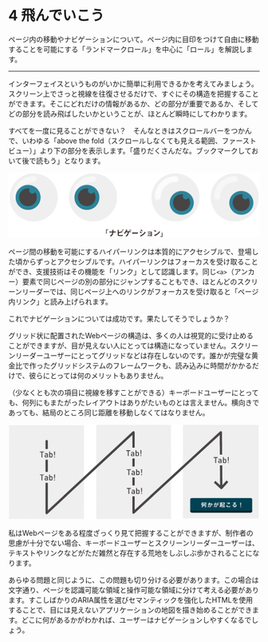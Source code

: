 # 4 飛んでいこう
ページ内の移動やナビゲーションについて。ページ内に目印をつけて自由に移動することを可能にする「ランドマークロール」を中心に「ロール」を解説します。

---

インターフェイスというものがいかに簡単に利用できるかを考えてみましょう。スクリーン上でさっと視線を往復させるだけで、すぐにその構造を把握することができます。そこにどれだけの情報があるか、どの部分が重要であるか、そしてどの部分を読み飛ばしたいかということが、ほとんど瞬時にしてわかります。

すべてを一度に見ることができない？　そんなときはスクロールバーをつかんで、いわゆる「above the fold（スクロールしなくても見える範囲、ファーストビュー）」より下の部分を表示します。「盛りだくさんだな。ブックマークしておいて後で読もう」となります。

![図: ナビゲーションを見て回る目](img-4_01.png)

ページ間の移動を可能にするハイパーリンクは本質的にアクセシブルで、登場した頃からずっとアクセシブルです。ハイパーリンクはフォーカスを受け取ることができ、支援技術はその機能を「リンク」として認識します。同じ`<a>`（アンカー）要素で同じページの別の部分にジャンプすることもでき、ほとんどのスクリーンリーダーでは、同じページ上へのリンクがフォーカスを受け取ると「ページ内リンク」と読み上げられます。

これでナビゲーションについては成功です。果たしてそうでしょうか？

グリッド状に配置されたWebページの構造は、多くの人は視覚的に受け止めることができますが、目が見えない人にとっては構造になっていません。スクリーンリーダーユーザーにとってグリッドなどは存在しないのです。誰かが完璧な黄金比で作ったグリッドシステムのフレームワークも、読み込みに時間がかかるだけで、彼らにとっては何のメリットもありません。

（少なくとも次の項目に視線を移すことができる）キーボードユーザーにとっても、何列にもまたがったレイアウトはありがたいものとは言えません。横向きであっても、結局のところ同じ距離を移動しなくてはなりません。

![図: Tabキーにより、多くのカラムを超えながら遠くのゴールに向かって移動する](img-4_02.png)

私はWebページをある程度ざっくり見て把握することができますが、制作者の思慮が十分でない場合、キーボードユーザーとスクリーンリーダーユーザーは、テキストやリンクなどがただ雑然と存在する荒地をしぶしぶ歩かされることになります。

あらゆる問題と同じように、この問題も切り分ける必要があります。この場合は文字通り、ページを認識可能な領域と操作可能な領域に分けて考える必要があります。すこしばかりのARIA属性を選びセマンティックを強化したHTMLを使用することで、目には見えないアプリケーションの地図を描き始めることができます。どこに何があるかがわかれば、ユーザーはナビゲーションしやすくなるでしょう。
